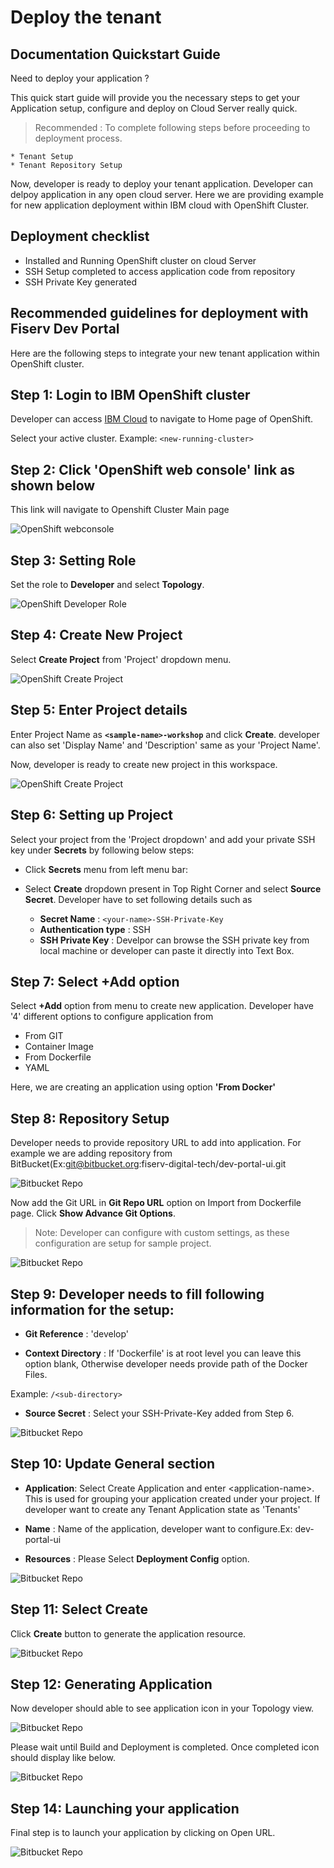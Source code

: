 # Deploy the tenant

## Documentation Quickstart Guide

Need to deploy your application ? 

This quick start guide will provide you the necessary steps to get your Application setup, configure and deploy on Cloud Server really quick.

> Recommended : To complete following steps before proceeding to deployment process. 

    * Tenant Setup
    * Tenant Repository Setup

Now, developer is ready to deploy your tenant application. Developer can delpoy application in any open cloud server. Here we are providing example for new application deployment within IBM cloud with OpenShift Cluster. 

## Deployment checklist

   * Installed and Running OpenShift cluster on cloud Server
   * SSH Setup completed to access application code from repository
   * SSH Private Key generated
    
## Recommended guidelines for deployment with Fiserv Dev Portal

Here are the following steps to integrate your new tenant application within OpenShift cluster. 

## Step 1: Login to IBM OpenShift cluster 

Developer can access [IBM Cloud](https://cloud.ibm.com/login) to navigate to Home page of OpenShift. 

Select your active cluster. Example: `<new-running-cluster>`


## Step 2: Click 'OpenShift web console' link as shown below

This link will navigate to Openshift Cluster Main page

![OpenShift webconsole](/assets/images/OpenShit_web_console.png)

## Step 3: Setting Role

Set the role to **Developer** and select **Topology**.

![OpenShift Developer Role](/assets/images/OpenShift_topology.png)

## Step 4: Create New Project

Select **Create Project** from 'Project' dropdown menu.

![OpenShift Create Project](/assets/images/OpenShift_project_drop_down.png)

## Step 5: Enter Project details

Enter Project Name as **`<sample-name>-workshop`** and click **Create**. developer can also set 'Display Name' and 'Description' same as your 'Project Name'. 

Now, developer is ready to create new project in this workspace. 

![OpenShift Create Project](/assets/images/OpenShift_create_project.png)

## Step 6: Setting up Project

Select your project from the 'Project dropdown' and add your private SSH key under **Secrets** by following below steps:

* Click **Secrets** menu from left menu bar:

* Select **Create** dropdown present in Top Right Corner and select **Source Secret**. Developer have to set following details such as

    * **Secret Name** :  `<your-name>-SSH-Private-Key`
    * **Authentication type** : SSH
    * **SSH Private Key** : Develpor can browse the SSH private key from local machine or developer can paste it directly into Text Box.

## Step 7: Select **+Add** option

Select **+Add** option from menu to create new application. Developer have '4' different options to configure application from 

*   From GIT
*   Container Image
*   From Dockerfile
*   YAML

Here, we are creating an application using option **'From Docker'**


## Step 8: Repository Setup

Developer needs to provide repository URL to add into application. For example we are adding repository from BitBucket(Ex:git@bitbucket.org:fiserv-digital-tech/dev-portal-ui.git

![Bitbucket Repo](/assets/images/Bitbucket_git_repo.png)

Now add the Git URL in **Git Repo URL** option on Import from Dockerfile page. Click **Show Advance Git Options**. 

> Note: Developer can configure with custom settings, as these configuration are setup for sample project. 

![Bitbucket Repo](/assets/images/Openshift_git_project.png)

## Step 9: Developer needs to fill following information for the setup:

*   **Git Reference** : 'develop'

*   **Context Directory** : If 'Dockerfile' is at root level you can leave this option blank, Otherwise developer needs provide path of the Docker Files.

Example: `/<sub-directory>`

*   **Source Secret** : Select your SSH-Private-Key added from Step 6.

![Bitbucket Repo](/assets/images/Openshift_git_project_setup.png)


## Step 10: Update General section

*   **Application**: Select Create Application and enter \<application-name>. This is used for grouping your application created under your project. If developer want to create any Tenant Application state as 'Tenants'

*   **Name** : Name of the application, developer want to configure.Ex: dev-portal-ui

*   **Resources** : Please Select **Deployment Config** option.

![Bitbucket Repo](/assets/images/Openshift_create_application_start.png)


## Step 11: Select **Create**

Click **Create** button to generate the application resource.

![Bitbucket Repo](/assets/images/Openshift_create_application_completed.png)

## Step 12: Generating Application

Now developer should able to see application icon in your Topology view.

![Bitbucket Repo](/assets/images/Openshift_app_icon.png)

Please wait until Build and Deployment is completed. Once completed icon should display like below.

![Bitbucket Repo](/assets/images/Openshift_app_ready.png)

## Step 14: Launching your application

Final step is to launch your application by clicking on Open URL.

![Bitbucket Repo](/assets/images/Openshift_app_launch.png)